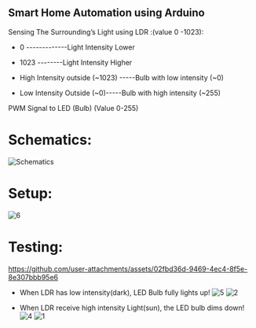 ## Smart Home Automation using Arduino

Sensing The Surrounding’s Light using LDR 
:(value 0 -1023):
- 0 -------------Light Intensity Lower
- 1023 --------Light Intensity Higher


- High Intensity outside (~1023) -----Bulb with low intensity (~0)
- Low Intensity Outside (~0)-----Bulb with high intensity (~255)

PWM Signal to LED (Bulb)
(Value 0-255)

# Schematics:

![Schematics](https://github.com/user-attachments/assets/ffe2e2ea-38e1-4d07-8f70-4efca1179d70)

  

# Setup:
![6](https://github.com/user-attachments/assets/09e6c47e-5e42-49d5-ad19-3310f9928191)

  

# Testing:
https://github.com/user-attachments/assets/02fbd36d-9469-4ec4-8f5e-8e307bbb95e6

  

- When LDR has low intensity(dark), LED Bulb fully lights up!
![5](https://github.com/user-attachments/assets/1243089b-05bb-4280-af79-666974c068aa)
![2](https://github.com/user-attachments/assets/a9fb29d3-dd49-4801-ac96-64b2d20335a5)

  

- When LDR receive high intensity Light(sun), the LED bulb dims down!
![4](https://github.com/user-attachments/assets/63decb7f-6a37-407b-a3d2-0a1146a8d108)
![1](https://github.com/user-attachments/assets/0d90d11b-4029-44ed-9ba8-4dae5c8bc7ea)
